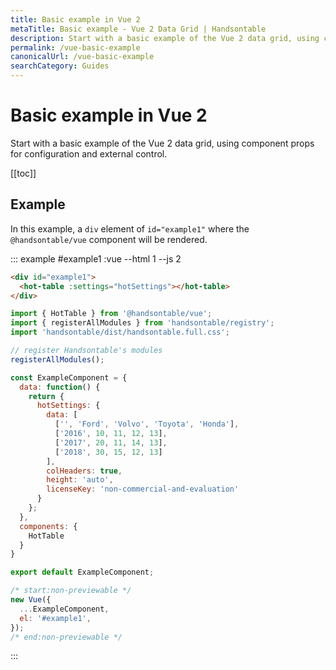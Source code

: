 ```yaml
---
title: Basic example in Vue 2
metaTitle: Basic example - Vue 2 Data Grid | Handsontable
description: Start with a basic example of the Vue 2 data grid, using component props for configuration and external control.
permalink: /vue-basic-example
canonicalUrl: /vue-basic-example
searchCategory: Guides
---
```


# Basic example in Vue 2

Start with a basic example of the Vue 2 data grid, using component props for configuration and external control.

[[toc]]

## Example

In this example, a `div` element of `id="example1"` where the `@handsontable/vue` component will be rendered.

::: example #example1 :vue --html 1 --js 2
```html
<div id="example1">
  <hot-table :settings="hotSettings"></hot-table>
</div>
```
```js
import { HotTable } from '@handsontable/vue';
import { registerAllModules } from 'handsontable/registry';
import 'handsontable/dist/handsontable.full.css';

// register Handsontable's modules
registerAllModules();

const ExampleComponent = {
  data: function() {
    return {
      hotSettings: {
        data: [
          ['', 'Ford', 'Volvo', 'Toyota', 'Honda'],
          ['2016', 10, 11, 12, 13],
          ['2017', 20, 11, 14, 13],
          ['2018', 30, 15, 12, 13]
        ],
        colHeaders: true,
        height: 'auto',
        licenseKey: 'non-commercial-and-evaluation'
      }
    };
  },
  components: {
    HotTable
  }
}

export default ExampleComponent;

/* start:non-previewable */
new Vue({
  ...ExampleComponent,
  el: '#example1',
});
/* end:non-previewable */
```
:::
